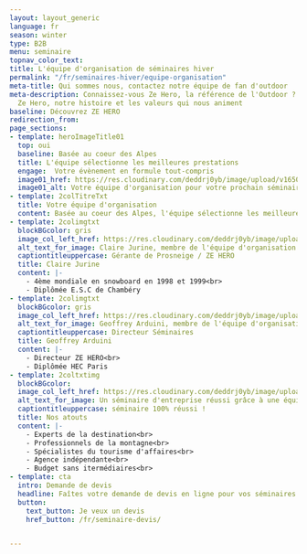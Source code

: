 ```yaml
---
layout: layout_generic
language: fr
season: winter
type: B2B
menu: seminaire
topnav_color_text: 
title: L'équipe d'organisation de séminaires hiver
permalink: "/fr/seminaires-hiver/equipe-organisation"
meta-title: Qui sommes nous, contactez notre équipe de fan d'outdoor
meta-description: Connaissez-vous Ze Hero, la référence de l'Outdoor ? Découvrez l'équipe
  Ze Hero, notre histoire et les valeurs qui nous animent
baseline: Découvrez ZE HERO
redirection_from:
page_sections:
- template: heroImageTitle01
  top: oui
  baseline: Basée au coeur des Alpes
  title: L'équipe sélectionne les meilleures prestations
  engage:  Votre évènement en formule tout-compris
  image01_href: https://res.cloudinary.com/deddrj0yb/image/upload/v1650891470/website/Seminaires/hiver/daniel-frank-R5CpX0Ktrzs-unsplash.jpg
  image01_alt: Votre équipe d'organisation pour votre prochain séminaire d'entreprise
- template: 2colTitreTxt
  title: Votre équipe d'organisation
  content: Basée au coeur des Alpes, l'équipe sélectionne les meilleures prestations pour votre événement et propose une formule tout-compris (hébergement, activités et visites, transferts).
- template: 2colimgtxt
  blockBGcolor: gris
  image_col_left_href: https://res.cloudinary.com/deddrj0yb/image/upload/v1638866559/website/global/staff/20211117_capsule_photo_profil_v0.2_GA_rzdl4o.png
  alt_text_for_image: Claire Jurine, membre de l'équipe d'organisation des séminaires d'entreprise
  captiontitleuppercase: Gérante de Prosneige / ZE HERO
  title: Claire Jurine
  content: |- 
    - 4ème mondiale en snowboard en 1998 et 1999<br>
    - Diplômée E.S.C de Chambéry
- template: 2colimgtxt
  blockBGcolor: gris
  image_col_left_href: https://res.cloudinary.com/deddrj0yb/image/upload/v1638866559/website/global/staff/20211117_capsule_photo_profil_v0.2_GA_rzdl4o.png
  alt_text_for_image: Geoffrey Arduini, membre de l'équipe d'organisation des séminaires d'entreprise
  captiontitleuppercase: Directeur Séminaires
  title: Geoffrey Arduini
  content: |- 
    - Directeur ZE HERO<br>
    - Diplômée HEC Paris
- template: 2coltxtimg
  blockBGcolor: 
  image_col_left_href: https://res.cloudinary.com/deddrj0yb/image/upload/v1650903071/website/Seminaires/ian-stauffer-bH7kZ0yazB0-unsplash.jpg
  alt_text_for_image: Un séminaire d'entreprise réussi grâce à une équipe d'organisation performante
  captiontitleuppercase: séminaire 100% réussi !
  title: Nos atouts
  content: |- 
    - Experts de la destination<br>
    - Professionnels de la montagne<br>
    - Spécialistes du tourisme d'affaires<br>
    - Agence indépendante<br>
    - Budget sans itermédiaires<br>
- template: cta
  intro: Demande de devis
  headline: Faîtes votre demande de devis en ligne pour vos séminaires hiver ou été
  button:
    text_button: Je veux un devis
    href_button: /fr/seminaire-devis/


---
```

